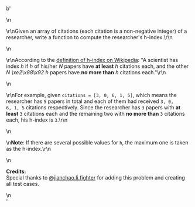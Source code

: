 b'<div class="question-description">\n<p><p>\r\nGiven an array of citations (each citation is a non-negative integer) of a researcher, write a function to compute the researcher\'s h-index.\r\n</p>\n<p>\r\nAccording to the <a href="https://en.wikipedia.org/wiki/H-index" target="_blank">definition of h-index on Wikipedia</a>: "A scientist has index <i>h</i> if <i>h</i> of his/her <i>N</i> papers have <b>at least</b> <i>h</i> citations each, and the other <i>N \xe2\x88\x92 h</i> papers have <b>no more than</b> <i>h</i> citations each."\r\n</p>\n<p>\r\nFor example, given <code>citations = [3, 0, 6, 1, 5]</code>, which means the researcher has <code>5</code> papers in total and each of them had received <code>3, 0, 6, 1, 5</code> citations respectively. Since the researcher has <code>3</code> papers with <b>at least</b> <code>3</code> citations each and the remaining two with <b>no more than</b> <code>3</code> citations each, his h-index is <code>3</code>.\r\n</p>\n<p>\n<b>Note</b>: If there are several possible values for <code>h</code>, the maximum one is taken as the h-index.\r\n</p>\n<p><b>Credits:</b><br/>Special thanks to <a href="https://leetcode.com/discuss/user/jianchao.li.fighter">@jianchao.li.fighter</a> for adding this problem and creating all test cases.</p></p>\n</div>'